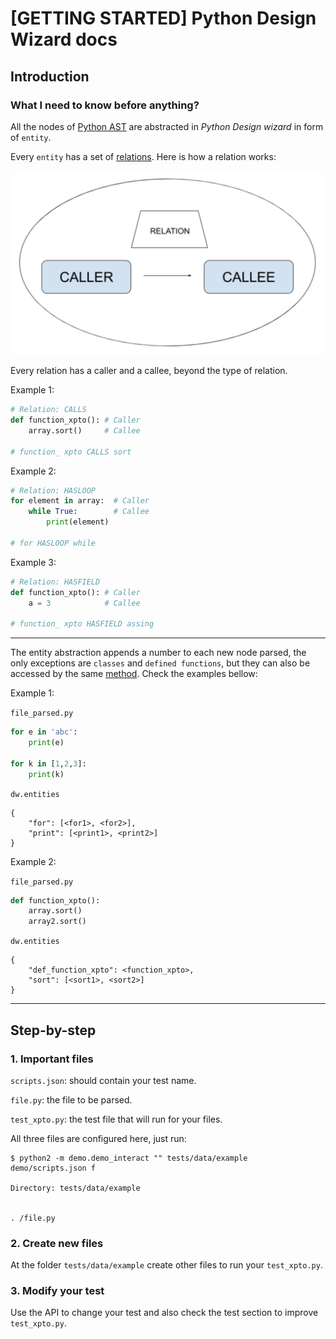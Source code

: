 # [GETTING STARTED] Python Design Wizard docs

## Introduction 

### What I need to know before anything?

All the nodes of [Python AST](https://greentreesnakes.readthedocs.io/en/latest/nodes.html) are abstracted in *Python Design wizard* in form of `entity`.

Every `entity` has a set of [relations](https://greentreesnakes.readthedocs.io/en/latest/nodes.html). Here is how a relation works:

![Alt text](img/relation.png "Relation")

Every relation has a caller and a callee, beyond the type of relation.

Example 1:

```python
# Relation: CALLS
def function_xpto(): # Caller
    array.sort()     # Callee

# function_ xpto CALLS sort
```

Example 2:

```python
# Relation: HASLOOP
for element in array:  # Caller
    while True:        # Callee
        print(element)

# for HASLOOP while
```

Example 3:

```python
# Relation: HASFIELD
def function_xpto(): # Caller
    a = 3            # Callee

# function_ xpto HASFIELD assing
```

---

The entity abstraction appends a number to each new node parsed, the only exceptions are `classes` and `defined functions`, but they can also be accessed by the same [method](https://github.com/Caio-Batista/python-dw/tree/master/api#design_get_entity). Check the examples bellow:

Example 1:

`file_parsed.py`
```python
for e in 'abc':
    print(e)

for k in [1,2,3]:
    print(k)
```

`dw.entities`
```
{
    "for": [<for1>, <for2>],
    "print": [<print1>, <print2>]
}
```

Example 2:

`file_parsed.py`
```python
def function_xpto():
    array.sort()
    array2.sort()
```

`dw.entities`
```
{
    "def_function_xpto": <function_xpto>,
    "sort": [<sort1>, <sort2>]
}
```

---

## Step-by-step

### 1. Important files

`scripts.json`: should contain your test name.

`file.py`: the file to be parsed.

`test_xpto.py`: the test file that will run for your files.

All three files are configured here, just run:

```shell
$ python2 -m demo.demo_interact "" tests/data/example demo/scripts.json f

Directory: tests/data/example


. /file.py

```

### 2. Create new files

At the folder `tests/data/example` create other files to run your `test_xpto.py`.

### 3. Modify your test

Use the API to change your test and also check the test section to improve `test_xpto.py`.
